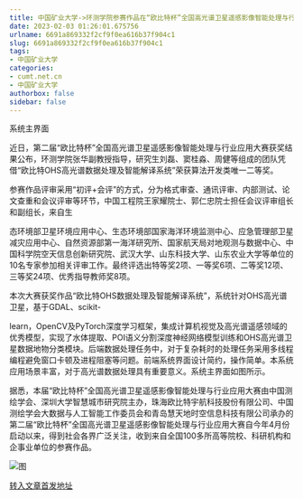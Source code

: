 ```yaml
---
title: 中国矿业大学->环测学院参赛作品在“欧比特杯”全国高光谱卫星遥感影像智能处理与行业应用大赛中获奖 | cumt.net.cn
date: 2023-02-03 01:26:01.675756
urlname: 6691a869332f2cf9f0ea616b37f904c1
slug: 6691a869332f2cf9f0ea616b37f904c1
tags: 
- 中国矿业大学
categories:
- cumt.net.cn
- 中国矿业大学
authorbox: false
sidebar: false
---
```

系统主界面  

近日，第二届“欧比特杯”全国高光谱卫星遥感影像智能处理与行业应用大赛获奖结果公布，环测学院张华副教授指导，研究生刘磊、窦桂淼、周健等组成的团队凭借“欧比特OHS高光谱数据处理及智能解译系统”荣获算法开发类唯一二等奖。

参赛作品评审采用“初评+会评”的方式，分为格式审查、通讯评审、内部测试、论文查重和会议评审等环节，中国工程院王家耀院士、郭仁忠院士担任会议评审组长和副组长，来自生
<!--more-->
态环境部卫星环境应用中心、生态环境部国家海洋环境监测中心、应急管理部卫星减灾应用中心、自然资源部第一海洋研究所、国家航天局对地观测与数据中心、中国科学院空天信息创新研究院、武汉大学、山东科技大学、山东农业大学等单位的10名专家参加相关评审工作。最终评选出特等奖2项、一等奖6项、二等奖12项、三等奖24项、优秀指导教师奖8项。

本次大赛获奖作品“欧比特OHS数据处理及智能解译系统”，系统针对OHS高光谱卫星，基于GDAL、scikit-

learn，OpenCV及PyTorch深度学习框架，集成计算机视觉及高光谱遥感领域的优秀模型，实现了水体提取、POI语义分割深度神经网络模型训练和OHS高光谱卫星数据地物分类模块。后端数据处理任务中，对于复杂耗时的处理任务采用多线程编程避免窗口卡顿及进程阻塞等问题。前端系统界面设计简约，操作简单。本系统应用场景丰富，对于高光谱数据处理具有重要意义。系统主界面如图所示。

据悉，本届“欧比特杯”全国高光谱卫星遥感影像智能处理与行业应用大赛由中国测绘学会、深圳大学智慧城市研究院主办，珠海欧比特宇航科技股份有限公司、中国测绘学会大数据与人工智能工作委员会和青岛慧天地时空信息科技有限公司承办的第二届“欧比特杯”全国高光谱卫星遥感影像智能处理与行业应用大赛自今年4月份启动以来，得到社会各界广泛关注，收到来自全国100多所高等院校、科研机构和企事业单位的参赛作品。

![图](https://xwzx.cumt.edu.cn/_upload/article/images/f2/c4/0b54fa2b49d4adec9ed26034e7fd/fcf83fa8-0b61-4e08-9d8d-a8caa7b025c7.png)

[转入文章首发地址](https://xwzx.cumt.edu.cn/b2/39/c523a635449/page.htm)